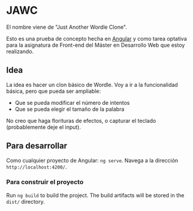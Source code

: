 # JAWC

El nombre viene de "Just Another Wordle Clone".

Esto es una prueba de concepto hecha en [Angular](https://angular.io) y como tarea optativa para la asignatura de Front-end del Máster en Desarrollo Web que estoy realizando.

## Idea
La idea es hacer un clon básico de Wordle. Voy a ir a la funcionalidad básica, pero que pueda ser ampliable:
- Que se pueda modificar el número de intentos
- Que se pueda elegir el tamaño de la palabra

No creo que haga florituras de efectos, o capturar el teclado (probablemente deje el input).



## Para desarrollar

Como cualquier proyecto de Angular: `ng serve`. Navega a la dirección `http://localhost:4200/`. 


### Para construir el proyecto

Run `ng build` to build the project. The build artifacts will be stored in the `dist/` directory.
